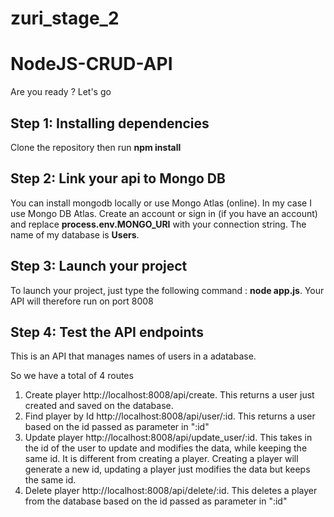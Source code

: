 # zuri_stage_2
# NodeJS-CRUD-API

Are you ready ? Let's go

## Step 1: Installing dependencies

Clone the repository then run **npm install**

## Step 2: Link your api to Mongo DB

You can install mongodb locally or use Mongo Atlas (online).  In my case I use Mongo DB Atlas. Create an account or sign in (if you have an account) and replace **process.env.MONGO_URI** with your connection string. The name of my database is **Users**.

## Step 3: Launch your project

To launch your project, just type the following command : **node app.js**. Your API will therefore run on port 8008

## Step 4: Test the API endpoints

This is an API that manages names of users in a adatabase. 


So we have a total of 4 routes

1. Create player http://localhost:8008/api/create. This returns a user just created and saved on the database.
2. Find player by Id http://localhost:8008/api/user/:id. This returns a user based on the id passed as parameter in ":id"
3. Update player http://localhost:8008/api/update_user/:id. This takes in the id of the user to update and modifies the data, while keeping the same id. It is different from creating a player. Creating a player will generate a new id, updating a player just modifies the data but keeps the same id.
4. Delete player http://localhost:8008/api/delete/:id. This deletes a player from the database based on the id passed as parameter in ":id"
